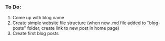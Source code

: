 ### To Do:

1. Come up with blog name
2. Create simple website file structure (when new .md file added to "blog-posts" folder, create link to new post in home page)
3. Create first blog posts
